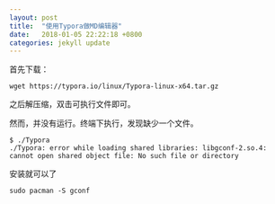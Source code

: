 ```yaml
---
layout: post
title:  "使用Typora做MD编辑器"
date:   2018-01-05 22:22:18 +0800
categories: jekyll update
---
```


首先下载：

```
wget https://typora.io/linux/Typora-linux-x64.tar.gz
```

之后解压缩，双击可执行文件即可。

然而，并没有运行。终端下执行，发现缺少一个文件。

```
$ ./Typora 
./Typora: error while loading shared libraries: libgconf-2.so.4: cannot open shared object file: No such file or directory
```

安装就可以了
```
sudo pacman -S gconf
```



